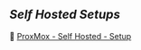 ## ***Self Hosted Setups***

🔶 [ProxMox - Self Hosted - Setup](https://casexanimo.github.io//self_hosted_setups/ProxMox_SelfHost_Setup.html)
